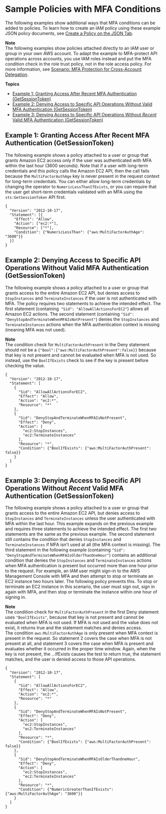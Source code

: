 # Sample Policies with MFA Conditions<a name="id_credentials_mfa_sample-policies"></a>

The following examples show additional ways that MFA conditions can be added to policies\. To learn how to create an IAM policy using these example JSON policy documents, see [Create a Policy on the JSON Tab](access_policies_create.md#access_policies_create-json-editor)\.

**Note**  
The following examples show policies attached directly to an IAM user or group in your own AWS account\. To adapt the example to MFA\-protect API operations across accounts, you use IAM roles instead and put the MFA condition check in the role trust policy, not in the role access policy\. For more information, see [Scenario: MFA Protection for Cross\-Account Delegation](id_credentials_mfa_configure-api-require.md#MFAProtectedAPI-cross-account-delegation)\. 

**Topics**
+ [Example 1: Granting Access After Recent MFA Authentication \(GetSessionToken\)](#ExampleMFAforIAMUserAge)
+ [Example 2: Denying Access to Specific API Operations Without Valid MFA Authentication \(GetSessionToken\)](#ExampleMFAforResource)
+ [Example 3: Denying Access to Specific API Operations Without *Recent* Valid MFA Authentication \(GetSessionToken\)](#ExampleMFADenyNotRecent)

## Example 1: Granting Access After Recent MFA Authentication \(GetSessionToken\)<a name="ExampleMFAforIAMUserAge"></a>

The following example shows a policy attached to a user or group that grants Amazon EC2 access only if the user was authenticated with MFA within the last hour \(3600 seconds\)\. Note that if a user with long\-term credentials and this policy calls the Amazon EC2 API, then the call fails because the `MultiFactorAuthAge` key is never present in the request context for long\-term credentials\. You can either allow long\-term credentials by changing the operator to `NumericLessThanIfExists`, or you can require that the user get short\-term credentials validated with an MFA using the `sts:GetSessionToken` API first\.

```
{
  "Version": "2012-10-17",
  "Statement": [{
    "Effect": "Allow",
    "Action": ["ec2:*"],
    "Resource": ["*"],
    "Condition": {"NumericLessThan": {"aws:MultiFactorAuthAge": "3600"}}
  }]
}
```

## Example 2: Denying Access to Specific API Operations Without Valid MFA Authentication \(GetSessionToken\)<a name="ExampleMFAforResource"></a>

The following example shows a policy attached to a user or group that grants access to the entire Amazon EC2 API, but denies access to `StopInstances` and `TerminateInstances` if the user is not authenticated with MFA\. The policy requires two statements to achieve the intended effect\. The first statement \(containing` "Sid": "AllowAllActionsForEC2"`\) allows all Amazon EC2 actions\. The second statement \(containing `"Sid": "DenyStopAndTerminateWhenMFAIsNotPresent"`\) denies the `StopInstances` and `TerminateInstances` actions when the MFA authentication context is missing \(meaning MFA was not used\)\.

**Note**  
The condition check for `MultiFactorAuthPresent` in the Deny statement should not be a `{"Bool":{"aws:MultiFactorAuthPresent":false}}` because that key is not present and cannot be evaluated when MFA is not used\. So instead, use the `BoolIfExists` check to see if the key is present before checking the value\.

```
{
  "Version": "2012-10-17",
  "Statement": [
    {
      "Sid": "AllowAllActionsForEC2",
      "Effect": "Allow",
      "Action": "ec2:*",
      "Resource": "*"
    },
    {
      "Sid": "DenyStopAndTerminateWhenMFAIsNotPresent",
      "Effect": "Deny",
      "Action": [
        "ec2:StopInstances",
        "ec2:TerminateInstances"
      ],
      "Resource": "*",
      "Condition": {"BoolIfExists": {"aws:MultiFactorAuthPresent": false}}
    }
  ]
}
```

## Example 3: Denying Access to Specific API Operations Without *Recent* Valid MFA Authentication \(GetSessionToken\)<a name="ExampleMFADenyNotRecent"></a>

The following example shows a policy attached to a user or group that grants access to the entire Amazon EC2 API, but denies access to `StopInstances` and `TerminateInstances` unless the user authenticated with MFA within the last hour\. This example expands on the previous example and requires three statements to achieve the intended effect\. The first two statements are the same as the previous example\. The second statement still contains the condition that denies `StopInstances` and `TerminateInstances` if MFA isn't used at all \(the MFA context is missing\)\. The third statement in the following example \(containing `"Sid": "DenyStopAndTerminateWhenMFAIsOlderThanOneHour"`\) contains an additional condition that denies the `StopInstances` and `TerminateInstances` actions when MFA authentication is present but occurred more than one hour prior to the request\. For example, an IAM user might sign\-in to the AWS Management Console with MFA and then attempt to stop or terminate an EC2 instance two hours later\. The following policy prevents this\. To stop or terminate an EC2 instance in this scenario, the user must sign out, sign in again with MFA, and then stop or terminate the instance within one hour of signing in\. 

**Note**  
The condition check for `MultiFactorAuthPresent` in the first Deny statement uses `"BoolIfExists"`, because that key is not present and cannot be evaluated when MFA is not used\. If MFA is not used and the value does not exist, it returns true and the statement matches and denies access\.  
The condition `aws:MultiFactorAuthAge` is only present when MFA context is present in the request\. So statement 2 covers the case when MFA is not present at all, and statement 3 covers the case when MFA is present and evaluates whether it occurred in the proper time window\. Again, when the key is not present, the \.\.\.IfExists causes the test to return true, the statement matches, and the user is denied access to those API operations\.

```
{
  "Version": "2012-10-17",
  "Statement": [
    {
      "Sid": "AllowAllActionsForEC2",
      "Effect": "Allow",
      "Action": "ec2:*",
      "Resource": "*"
    },
    {
      "Sid": "DenyStopAndTerminateWhenMFAIsNotPresent",
      "Effect": "Deny",
      "Action": [
        "ec2:StopInstances",
        "ec2:TerminateInstances"
      ],
      "Resource": "*",
      "Condition": {"BoolIfExists": {"aws:MultiFactorAuthPresent": false}}
    },
    {
      "Sid": "DenyStopAndTerminateWhenMFAIsOlderThanOneHour",
      "Effect": "Deny",
      "Action": [
        "ec2:StopInstances",
        "ec2:TerminateInstances"
      ],
      "Resource": "*",
      "Condition": {"NumericGreaterThanIfExists": {"aws:MultiFactorAuthAge": "3600"}}
    }
  ]
}
```